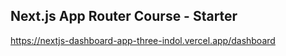 ## Next.js App Router Course - Starter

https://nextjs-dashboard-app-three-indol.vercel.app/dashboard
